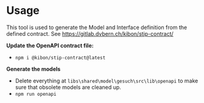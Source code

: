 # Usage

This tool is used to generate the Model and Interface definition from the defined contract. See https://gitlab.dvbern.ch/kibon/stip-contract/

**Update the OpenAPI contract file:**

- `npm i @kibon/stip-contract@latest`

**Generate the models**

- Delete everything at `libs\shared\model\gesuch\src\lib\openapi` to make sure that obsolete models are cleaned up.
- `npm run openapi`
